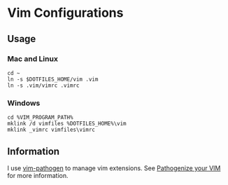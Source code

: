 Vim Configurations
==================

Usage
-----

### Mac and Linux ###

```shell
cd ~
ln -s $DOTFILES_HOME/vim .vim
ln -s .vim/vimrc .vimrc
```

### Windows ###

```batch
cd %VIM_PROGRAM_PATH%
mklink /d vimfiles %DOTFILES_HOME%\vim
mklink _vimrc vimfiles\vimrc
```

Information
-----------

I use [vim-pathogen](https://github.com/tpope/vim-pathogen) to manage vim extensions. See [Pathogenize your VIM](http://blog.sensible.io/2012/10/18/pathogenize-your-vim.html) for more information.
